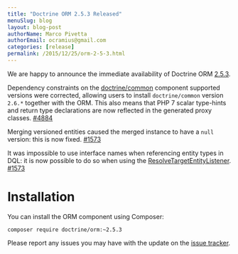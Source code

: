 ```yaml
---
title: "Doctrine ORM 2.5.3 Released"
menuSlug: blog
layout: blog-post
authorName: Marco Pivetta
authorEmail: ocramius@gmail.com
categories: [release]
permalink: /2015/12/25/orm-2-5-3.html
---
```

We are happy to announce the immediate availability of Doctrine ORM
[2.5.3](https://github.com/doctrine/doctrine2/releases/tag/v2.5.3).

Dependency constraints on the
[doctrine/common](https://github.com/doctrine/common) component
supported versions were corrected, allowing users to install
`doctrine/common` version `2.6.*` together with the ORM. This also means
that PHP 7 scalar type-hints and return type declarations are now
reflected in the generated proxy classes.
[\#4884](https://github.com/doctrine/doctrine2/issues/4884)

Merging versioned entities caused the merged instance to have a `null`
version: this is now fixed.
[\#1573](https://github.com/doctrine/doctrine2/issues/1573)

It was impossible to use interface names when referencing entity types
in DQL: it is now possible to do so when using the
[ResolveTargetEntityListener](https://github.com/doctrine/doctrine2/blob/v2.5.3/lib/Doctrine/ORM/Tools/ResolveTargetEntityListener.php).
[\#1573](https://github.com/doctrine/doctrine2/issues/1573)

Installation
============

You can install the ORM component using Composer:

~~~~ {.sourceCode .shell}
composer require doctrine/orm:~2.5.3
~~~~

Please report any issues you may have with the update on the [issue
tracker](https://github.com/doctrine/doctrine2/issues).
